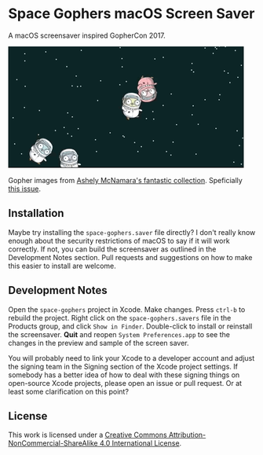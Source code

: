 # Space Gophers macOS Screen Saver

A macOS screensaver inspired GopherCon 2017.

![Space Gophers Animated Gif](./images/space_gophers_animated.gif)

Gopher images from [Ashely McNamara's fantastic collection](https://github.com/ashleymcnamara/gophers). Speficially [this issue](https://github.com/ashleymcnamara/gophers/issues/6).


## Installation

Maybe try installing the `space-gophers.saver` file directly? I don't really know enough about the security restrictions of macOS to say if it will work correctly. If not, you can build the screensaver as outlined in the Development Notes section. Pull requests and suggestions on how to make this easier to install are welcome.


## Development Notes

Open the `space-gophers` project in Xcode. Make changes. Press `ctrl-b` to rebuild the project. Right click on the `space-gophers.savers` file in the Products group, and click `Show in Finder`. Double-click to install or reinstall the screensaver. **Quit** and reopen `System Preferences.app` to see the changes in the preview and sample of the screen saver.

You will probably need to link your Xcode to a developer account and adjust the signing team in the Signing section of the Xcode project settings. If somebody has a better idea of how to deal with these signing things on open-source Xcode projects, please open an issue or pull request. Or at least some clarification on this point?


## License

This work is licensed under a [Creative Commons Attribution-NonCommercial-ShareAlike 4.0 International License](https://creativecommons.org/licenses/by-nc-sa/4.0/).
